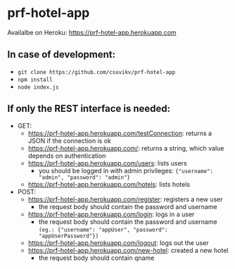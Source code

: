 # prf-hotel-app
Availalbe on Heroku: https://prf-hotel-app.herokuapp.com

## In case of development:
- ```git clone https://github.com/csuvikv/prf-hotel-app```
- ```npm install```
- ```node index.js```

## If only the REST interface is needed:
- GET:
  - https://prf-hotel-app.herokuapp.com/testConnection: returns a JSON if the connection is ok
  - https://prf-hotel-app.herokuapp.com/: returns a string, which value depends on authentication
  - https://prf-hotel-app.herokuapp.com/users: lists users
    - you should be logged in with admin privileges: ```{"username": "admin", "password": "admin"}```
  - https://prf-hotel-app.herokuapp.com/hotels: lists hotels
- POST:
  - https://prf-hotel-app.herokuapp.com/register: registers a new user
    - the request body should contain the password and username
  - https://prf-hotel-app.herokuapp.com/login: logs in a user
    - the request body should contain the password and username ```(eg.: {"username": "appUser", "password": "appUserPassword"})```
  - https://prf-hotel-app.herokuapp.com/logout: logs out the user
  - https://prf-hotel-app.herokuapp.com/new-hotel: created a new hotel
    - the request body should contain qname
  
    
